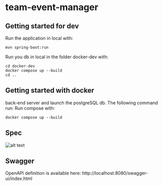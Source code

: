 # team-event-manager

## Getting started for dev

Run the application in local with: 
```
mvn spring-boot:run
```

Run you db in local in the folder docker-dev with:
```
cd docker-dev
docker compose up --build
cd ..
```

## Getting started with docker
back-end server and launch the postgreSQL db.
The following command run:
Run compose with:
```
docker compose up --build
```

## Spec
![alt text](img/image.png)

## Swagger
OpenAPI definition is available here:
http://localhost:8080/swagger-ui/index.html
